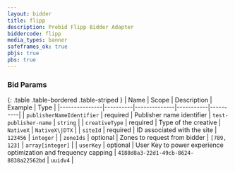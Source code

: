 ```yaml
---
layout: bidder
title: flipp
description: Prebid Flipp Bidder Adapter
biddercode: flipp
media_types: banner
safeframes_ok: true
pbjs: true
pbs: true
---
```


### Bid Params

{: .table .table-bordered .table-striped }
| Name          | Scope    | Description  | Example   | Type     |
|---------------|----------|--------------|-----------|----------|
| `publisherNameIdentifier`      | required | Publisher name identifier | `test-publisher-name` | `string` |
| `creativeType` | required | Type of the creative | `NativeX` | `NativeX\|DTX` |
| `siteId` | required | ID associated with the site | `123456` | `integer` |
| `zoneIds` | optional | Zones to request from bidder | `[789, 123]` | `array[integer]` |
| `userKey` | optional | User Key to power experience optimization and frequency capping | `4188d8a3-22d1-49cb-8624-8838a22562bd` | `uuidv4` |
